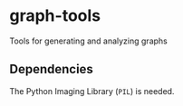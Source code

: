 graph-tools
===========

Tools for generating and analyzing graphs

Dependencies
------------
The Python Imaging Library (`PIL`) is needed.
